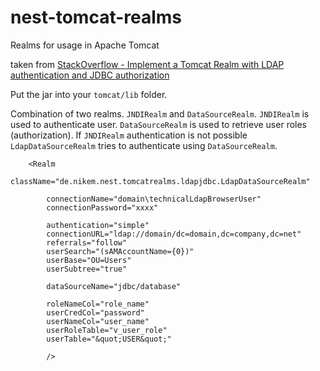 # nest-tomcat-realms
Realms for usage in Apache Tomcat

taken from [StackOverflow - Implement a Tomcat Realm with LDAP authentication and JDBC authorization](https://stackoverflow.com/questions/1138450/implement-a-tomcat-realm-with-ldap-authentication-and-jdbc-authorization#2319514)

Put the jar into your `tomcat/lib` folder.

Combination of two realms. `JNDIRealm` and `DataSourceRealm`. `JNDIRealm` is used to authenticate user. 
`DataSourceRealm` is used to retrieve user roles (authorization). If `JNDIRealm` authentication is not possible
`LdapDataSourceRealm` tries to authenticate using `DataSourceRealm`.

        <Realm 
            className="de.nikem.nest.tomcatrealms.ldapjdbc.LdapDataSourceRealm"
            
            connectionName="domain\technicalLdapBrowserUser"
            connectionPassword="xxxx"

            authentication="simple"
            connectionURL="ldap://domain/dc=domain,dc=company,dc=net"
            referrals="follow"
            userSearch="(sAMAccountName={0})"
            userBase="OU=Users" 
            userSubtree="true"
            
            dataSourceName="jdbc/database"
            
            roleNameCol="role_name" 
            userCredCol="password" 
            userNameCol="user_name" 
            userRoleTable="v_user_role" 
            userTable="&quot;USER&quot;"
            
            />